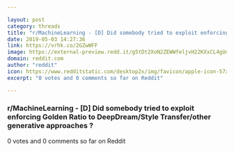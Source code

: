 ```yaml
---

layout: post
category: threads
title: "r/MachineLearning - [D] Did somebody tried to exploit enforcing Golden Ratio to DeepDream/Style Transfer/other generative approaches ?"
date: 2019-05-03 14:27:36
link: https://vrhk.co/2GZwWFF
image: https://external-preview.redd.it/g5tDt2XoN2ZEWWfeljvH22KXxCL4gUqorWhcGa15mu4.jpg?auto=webp&s=1d7908a9c4f19ea87d796b05761508d333c514df
domain: reddit.com
author: "reddit"
icon: https://www.redditstatic.com/desktop2x/img/favicon/apple-icon-57x57.png
excerpt: "0 votes and 0 comments so far on Reddit"

---
```


### r/MachineLearning - [D] Did somebody tried to exploit enforcing Golden Ratio to DeepDream/Style Transfer/other generative approaches ?

0 votes and 0 comments so far on Reddit